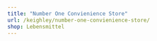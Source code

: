 ```yaml
---
title: "Number One Convienience Store"
url: /keighley/number-one-convienience-store/
shop: Lebensmittel
---
```

